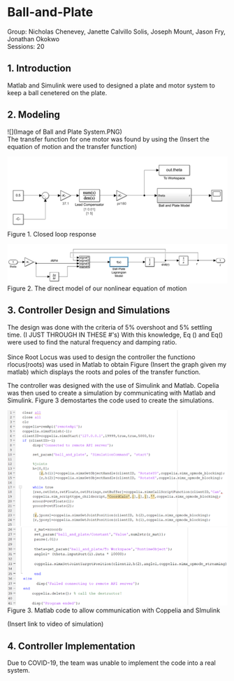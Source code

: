 # Ball-and-Plate
Group: Nicholas Chenevey, Janette Calvillo Solis, Joseph Mount, Jason Fry, Jonathan Okokwo <br>
Sessions: 20 <br>
## 1. Introduction <br>
Matlab and Simulink were used to designed a plate and motor system to keep a ball cenetered on the plate.

## 2. Modeling
![](Image of Ball and Plate System.PNG) <br>
The transfer function for one motor was found by using the 
(Insert the equation of motion and the transfer function)

![](BallandPlate.PNG) <br>
Figure 1. Closed loop response

![](BallandPlateModel.PNG)
Figure 2. The direct model of our nonlinear equation of motion

## 3. Controller Design and Simulations
The design was done with the criteria of 5% overshoot and 5% settling time. (I JUST THROUGH IN THESE #'s) With this knowledge, Eq () and Eq() were used to find the natural frequency and damping ratio.<br>
<br>
Since Root Locus was used to design the controller the functiono rlocus(roots) was used in Matlab to obtain Figure (Insert the graph given my matlab) which displays the roots and poles of the transfer function. 

The controller was designed with the use of Simulink and Matlab. Copelia was then used to create a simulation by communicating with Matlab and Simulink. Figure 3 demostartes the code used to create the simulations.

![](SImulationCodePart1.PNG)
![](SImulationCodePart2.PNG)
Figure 3. Matlab code to allow communication with Coppelia and SImulink


(Insert link to video of simulation)

## 4. Controller Implementation
Due to COVID-19, the team was unable to implement the code into a real system.
